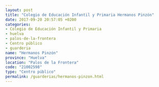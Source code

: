 ```yaml
---
layout: post
title: "Colegio de Educación Infantil y Primaria Hermanos Pinzón"
date: 2017-09-20 20:57:05 +0200
categories:
- Colegio de Educación Infantil y Primaria
- huelva
- palos-de-la-frontera
- Centro público
- guarderia
name: "Hermanos Pinzón"
province: "Huelva"
location: "Palos de la Frontera"
code: "21002598"
type: "Centro público"
permalink: /guarderias/hermanos-pinzon.html
---
```

